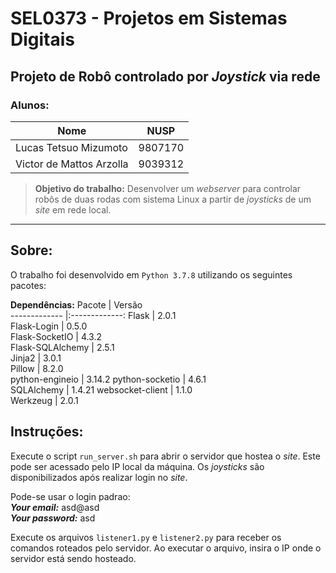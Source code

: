 # SEL0373 - Projetos em Sistemas Digitais


## Projeto de Robô controlado por *Joystick* via rede

### Alunos:
Nome        | NUSP  
------------- |:-------------:
Lucas Tetsuo Mizumoto | 9807170
Victor de Mattos Arzolla    |  9039312


>**Objetivo do trabalho:**
Desenvolver um *webserver* para controlar robôs de duas rodas com sistema Linux a partir de *joysticks* de um *site* em rede local.

___

## Sobre:
O trabalho foi desenvolvido em ```Python 3.7.8``` utilizando os seguintes pacotes:

**Dependências:**
Pacote         | Versão  
------------- |:-------------:
Flask            |  2.0.1  
Flask-Login      |  0.5.0  
Flask-SocketIO   |  4.3.2  
Flask-SQLAlchemy |  2.5.1  
Jinja2           |  3.0.1  
Pillow           |  8.2.0  
python-engineio  |  3.14.2 
python-socketio  |  4.6.1  
SQLAlchemy       |  1.4.21 
websocket-client |  1.1.0  
Werkzeug         |  2.0.1  

## Instruções:


Execute o script ```run_server.sh``` para abrir o servidor que hostea o *site*. Este pode ser acessado pelo IP local da máquina. Os *joysticks* são disponibilizados após realizar login no *site*.
<br>

Pode-se usar o login padrao:
<br>
***Your email:*** asd@asd
<br>
***Your password:*** asd
<br>

Execute os arquivos ```listener1.py``` e ```listener2.py``` para receber os comandos roteados pelo servidor. Ao executar o arquivo, insira o IP onde o servidor está sendo hosteado.
